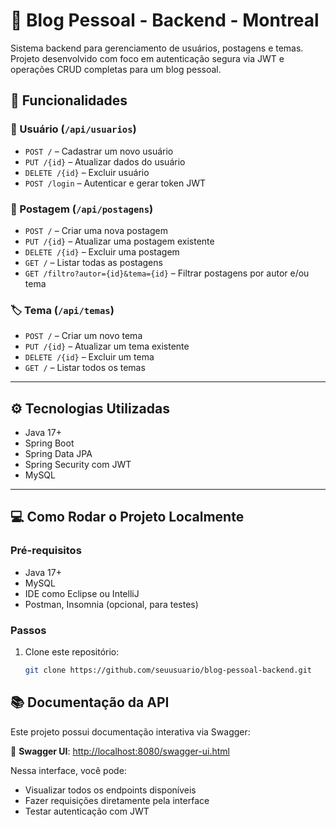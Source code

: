 # 📝 Blog Pessoal - Backend - Montreal

Sistema backend para gerenciamento de usuários, postagens e temas. Projeto desenvolvido com foco em autenticação segura via JWT e operações CRUD completas para um blog pessoal.

## 📌 Funcionalidades

### 🔐 Usuário (`/api/usuarios`)
- `POST /` – Cadastrar um novo usuário
- `PUT /{id}` – Atualizar dados do usuário
- `DELETE /{id}` – Excluir usuário
- `POST /login` – Autenticar e gerar token JWT

### 📝 Postagem (`/api/postagens`)
- `POST /` – Criar uma nova postagem
- `PUT /{id}` – Atualizar uma postagem existente
- `DELETE /{id}` – Excluir uma postagem
- `GET /` – Listar todas as postagens
- `GET /filtro?autor={id}&tema={id}` – Filtrar postagens por autor e/ou tema

### 🏷️ Tema (`/api/temas`)
- `POST /` – Criar um novo tema
- `PUT /{id}` – Atualizar um tema existente
- `DELETE /{id}` – Excluir um tema
- `GET /` – Listar todos os temas

---

## ⚙️ Tecnologias Utilizadas
- Java 17+
- Spring Boot
- Spring Data JPA
- Spring Security com JWT
- MySQL

---

## 💻 Como Rodar o Projeto Localmente

### Pré-requisitos
- Java 17+
- MySQL
- IDE como Eclipse ou IntelliJ
- Postman, Insomnia (opcional, para testes)

### Passos

1. Clone este repositório:
   ```bash
   git clone https://github.com/seuusuario/blog-pessoal-backend.git

## 📚 Documentação da API

Este projeto possui documentação interativa via Swagger:

📄 **Swagger UI**: [http://localhost:8080/swagger-ui.html](http://localhost:8080/swagger-ui.html)

Nessa interface, você pode:
- Visualizar todos os endpoints disponíveis
- Fazer requisições diretamente pela interface
- Testar autenticação com JWT

